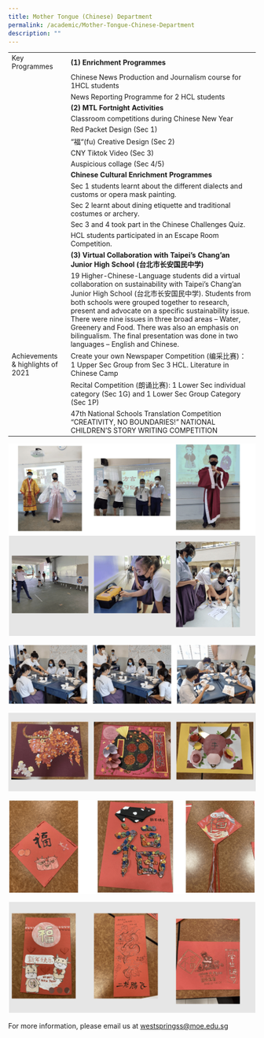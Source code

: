 ```yaml
---
title: Mother Tongue (Chinese) Department
permalink: /academic/Mother-Tongue-Chinese-Department
description: ""
---
```

|  	|  	|
|---	|---	|
| Key Programmes 	| **(1) Enrichment Programmes**	|
|  	| Chinese News Production and Journalism course for 1HCL students 	|
|  	| News Reporting Programme for 2 HCL students 	|
|  	| **(2) MTL Fortnight Activities** 	|
|  	| Classroom competitions during Chinese New Year 	|
|  	| Red Packet Design (Sec 1) 	|
|  	| “福“(fu) Creative Design (Sec 2) 	|
|  	| CNY Tiktok Video (Sec 3) 	|
|  	| Auspicious collage (Sec 4/5) 	|
|  	| **Chinese Cultural Enrichment Programmes** 	|
|  	| Sec 1 students learnt about the different dialects and customs or opera mask painting. 	|
|  	| Sec 2 learnt about dining etiquette and traditional costumes or archery. 	|
|  	| Sec 3 and 4 took part in the Chinese Challenges Quiz. 	|
|  	| HCL students participated in an Escape Room Competition. 	|
|  	| **(3) Virtual Collaboration with Taipei’s Chang’an Junior High School (台北市长安国民中学)** 	|
|  	| 19 Higher-Chinese-Language students did a virtual collaboration on sustainability with Taipei’s Chang’an Junior High School (台北市长安国民中学). Students from both schools were grouped together to research, present and advocate on a specific sustainability issue. There were nine issues in three broad areas – Water, Greenery and Food. There was also an emphasis on bilingualism. The final presentation was done in two languages – English and Chinese. 	|
| Achievements & highlights of 2021 	| Create your own Newspaper Competition (编采比赛)： 1 Upper Sec Group from Sec 3 HCL. Literature in Chinese Camp 	|
|  	| Recital Competition (朗诵比赛): 1 Lower Sec individual category (Sec 1G) and 1 Lower Sec Group Category (Sec 1P) 	|
|  	| 47th National Schools Translation Competition “CREATIVITY, NO BOUNDARIES!” NATIONAL CHILDREN’S STORY WRITING COMPETITION 	|

![](/images/Academic/Chinese%20Language%20Department/photo_6248794326528275305_w.png)

![](/images/Academic/Chinese%20Language%20Department/photo_6248794326528275306_w.png)

![](/images/Academic/Chinese%20Language%20Department/photo_6248794326528275307_w.png)

![](/images/Academic/Chinese%20Language%20Department/photo_6248794326528275308_w.png)

![](/images/Academic/Chinese%20Language%20Department/photo_6248794326528275309_w.png)

For more information, please email us at [westspringss@moe.edu.sg](http://westspringss.moe.edu.sg/)